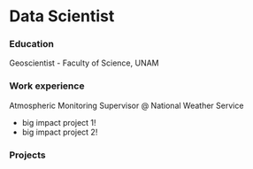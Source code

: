 # Data Scientist

### Education
Geoscientist - Faculty of Science, UNAM

### Work experience
Atmospheric Monitoring Supervisor @ National Weather Service
- big impact project 1!
- big impact project 2!

### Projects
